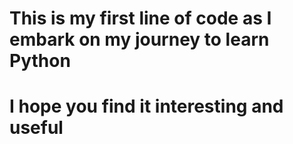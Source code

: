 # This is my first line of code as I embark on my journey to learn Python
# I hope you find it interesting and useful
